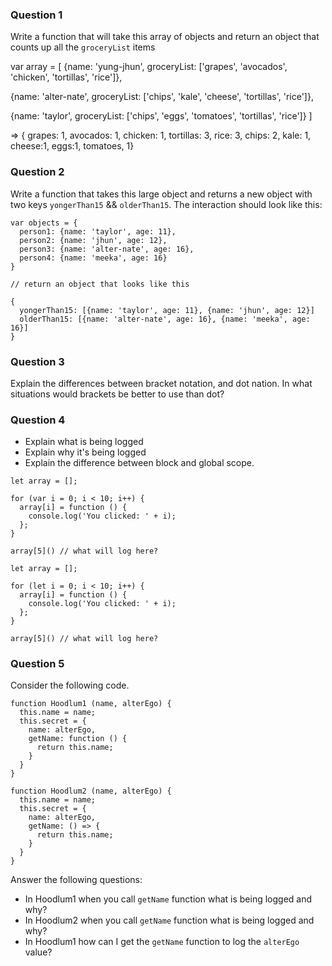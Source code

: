 ### Question 1

Write a function that will take this array of objects and return an object that counts up all the `groceryList` items

var array = [
  {name: 'yung-jhun',
  groceryList: ['grapes', 'avocados', 'chicken', 'tortillas', 'rice']},

  {name: 'alter-nate',
  groceryList: ['chips', 'kale', 'cheese', 'tortillas', 'rice']},

  {name: 'taylor',
  groceryList: ['chips', 'eggs', 'tomatoes', 'tortillas', 'rice']}
]

=> { grapes: 1, avocados: 1, chicken: 1, tortillas: 3, rice: 3, chips: 2, kale: 1, cheese:1, eggs:1, tomatoes, 1}

### Question 2

Write a function that takes this large object and returns a new object with two keys `yongerThan15` && `olderThan15`. The interaction should look like this:

```
var objects = {
  person1: {name: 'taylor', age: 11},
  person2: {name: 'jhun', age: 12},
  person3: {name: 'alter-nate', age: 16},
  person4: {name: 'meeka', age: 16}
}

// return an object that looks like this

{
  yongerThan15: [{name: 'taylor', age: 11}, {name: 'jhun', age: 12}]
  olderThan15: [{name: 'alter-nate', age: 16}, {name: 'meeka', age: 16}]
}

```

### Question 3

Explain the differences between bracket notation, and dot nation. In what situations would brackets be better to use than dot?

### Question 4

 * Explain what is being logged
 * Explain why it's being logged
 * Explain the difference between block and global scope.

```
let array = [];

for (var i = 0; i < 10; i++) {
  array[i] = function () {
    console.log('You clicked: ' + i);
  };
}

array[5]() // what will log here?

```

```
let array = [];

for (let i = 0; i < 10; i++) {
  array[i] = function () {
    console.log('You clicked: ' + i);
  };
}

array[5]() // what will log here?

```

### Question 5

Consider the following code.

```
function Hoodlum1 (name, alterEgo) {
  this.name = name;
  this.secret = {
    name: alterEgo,
    getName: function () {
      return this.name;
    }
  }
}

```
```
function Hoodlum2 (name, alterEgo) {
  this.name = name;
  this.secret = {
    name: alterEgo,
    getName: () => {
      return this.name;
    }
  }
}

```

Answer the following questions:

  * In Hoodlum1 when you call `getName` function what is being logged and why?
  * In Hoodlum2 when you call `getName` function what is being logged and why?
  * In Hoodlum1 how can I get the `getName` function to log the `alterEgo` value?
